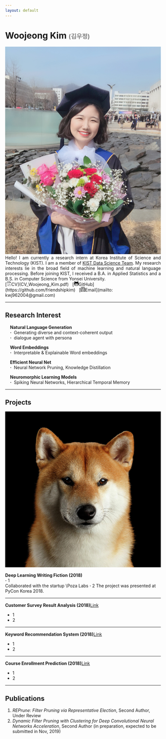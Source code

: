 ```yaml
---
layout: default
---
```


<h1> Woojeong Kim <span style="color:gray;font-size:0.7em">(김우정)</span></h1>

<img class="profile-picture" src="./asset/profile.jpg">

<div style="text-align: justify"> Hello! I am currently a research intern at Korea Institute of Science and Technology (KIST). I am a member of <a href="https://kdst.tistory.com/">KIST Data Science Team</a>. My research interests lie in the broad field of machine learning and natural language processing. Before joining KIST, I received a B.A. in Applied Statistics and a B.S. in Computer Science from Yonsei University.</div>
[<img class="icon" src="pdf-icon-gray20.png" width="15px" height="15px">CV](CV_Woojeong_Kim.pdf)&nbsp;&nbsp;
[<img class="icon" src="asset/git-icon.jpg" width="15px" height="15px">GitHub](https://github.com/friendshipkim)&nbsp;&nbsp;
[<img class="icon" src="asset/email-icon.png" width="15px" height="15px">Email](mailto: kwj962004@gmail.com)
<br>

---

## Research Interest
&nbsp;&nbsp;&nbsp;&nbsp;**Natural Language Generation**<br>
&nbsp;&nbsp;&nbsp;&nbsp;**·**&nbsp;&nbsp;Generating diverse and context-coherent output<br>
&nbsp;&nbsp;&nbsp;&nbsp;**·**&nbsp;&nbsp;dialogue agent with persona<br>

&nbsp;&nbsp;&nbsp;&nbsp;**Word Embeddings**<br>
&nbsp;&nbsp;&nbsp;&nbsp;**·**&nbsp;&nbsp;Interpretable & Explainable Word embeddings<br>

&nbsp;&nbsp;&nbsp;&nbsp;**Efficient Neural Net**<br>
&nbsp;&nbsp;&nbsp;&nbsp;**·**&nbsp;&nbsp;Neural Network Pruning, Knowledge Distillation<br>

&nbsp;&nbsp;&nbsp;&nbsp;**Neuromorphic Learning Models**<br>
&nbsp;&nbsp;&nbsp;&nbsp;**·**&nbsp;&nbsp;Spiking Neural Networks, Hierarchical Temporal Memory<br>

---

## Projects
<a href="/project/fiction.html"><img class="thumbnail" src="shiba.jpg"></a>

**Deep Learning Writing Fiction (2018)**<br>
**·** 1<br> Collaborated with the startup \Poza Labs
**·** 2 The project was presented at PyCon Korea 2018.

---

**Customer Survey Result Analysis (2018)**[Link](/project/customer_survey.html)
- 1
- 2

---

**Keyword Recommendation System (2018)**[Link](/project/keyword_recommendation.html)
- 1
- 2

---

**Course Enrollment Prediction (2018)**[Link](/project/course_enrollment.html)
- 1
- 2

---

## Publications

1. *REPrune: Filter Pruning via Representative Election*, Second Author, Under Review
2. *Dynamic Filter Pruning with Clustering for Deep Convolutional Neural Networks Acceleration*, Second Author (in preparation, expected to be submitted in Nov, 2019)
